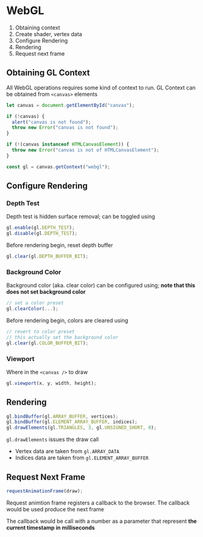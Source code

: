 # WebGL

1. Obtaining context
2. Create shader, vertex data
3. Configure Rendering
4. Rendering
5. Request next frame

## Obtaining GL Context

All WebGL operations requires some kind of context to run. GL Context can be
obtained from `<canvas>` elements

```ts
let canvas = document.getElementById("canvas");

if (!canvas) {
  alert("canvas is not found");
  throw new Error("canvas is not found");
}

if (!(canvas instanceof HTMLCanvasElement)) {
  throw new Error("canvas is not of HTMLCanvasElement");
}

const gl = canvas.getContext("webgl");
```

## Configure Rendering

### Depth Test

Depth test is hidden surface removal; can be toggled using

```ts
gl.enable(gl.DEPTH_TEST);
gl.disable(gl.DEPTH_TEST);
```

Before rendering begin, reset depth buffer

```ts
gl.clear(gl.DEPTH_BUFFER_BIT);
```

### Background Color

Background color (aka. clear color) can be configured using; **note that this
does not set background color**

```ts
// set a color preset
gl.clearColor(...);
```

Before rendering begin, colors are cleared using

```ts
// revert to color preset
// this actually set the background color
gl.clear(gl.COLOR_BUFFER_BIT);
```

### Viewport

Where in the `<canvas />` to draw

```ts
gl.viewport(x, y, width, height);
```

## Rendering

```ts
gl.bindBuffer(gl.ARRAY_BUFFER, vertices);
gl.bindBuffer(gl.ELEMENT_ARRAY_BUFFER, indices);
gl.drawElements(gl.TRIANGLES, 3, gl.UNSIGNED_SHORT, 0);
```

`gl.drawElements` issues the draw call

- Vertex data are taken from `gl.ARRAY_DATA`
- Indices data are taken from `gl.ELEMENT_ARRAY_BUFFER`

## Request Next Frame

```ts
requestAnimationFrame(draw);
```

Request animtion frame registers a callback to the browser. The callback would
be used produce the next frame

The callback would be call with a number as a parameter that represent **the
current timestamp in milliseconds**
